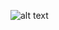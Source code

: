 ![alt text](https://github.com/ParvezAlam123/3D-tracking_using_LSTM/blob/main/Result_visualization.gif)
